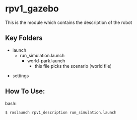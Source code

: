 rpv1_gazebo
==============

This is the module which contains the description of the robot 



## Key Folders


+ launch
	* run_simulation.launch
		+ world-park.launch
			- this file picks the scenario (world file)
		
	
* settings 

## How To Use:

bash:
	
	$ roslaunch rpv1_description run_simulation.launch

